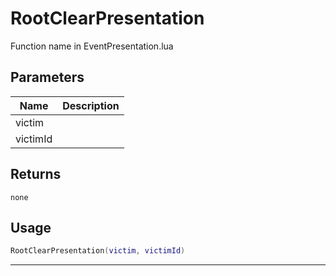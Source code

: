 # RootClearPresentation

Function name in EventPresentation.lua

## Parameters

| Name     | Description |
| -------- | ----------- |
| victim   |             |
| victimId |             |

## Returns

`none`

## Usage

```lua
RootClearPresentation(victim, victimId)
```

---
